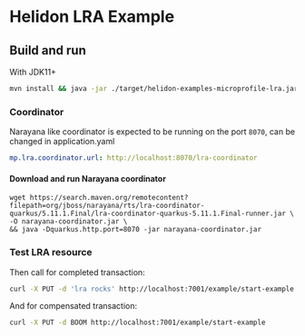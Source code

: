 # Helidon LRA Example

## Build and run

With JDK11+
```bash
mvn install && java -jar ./target/helidon-examples-microprofile-lra.jar
```

### Coordinator
Narayana like coordinator is expected to be running on the port `8070`, can be changed in application.yaml
```yaml
mp.lra.coordinator.url: http://localhost:8070/lra-coordinator
```

#### Download and run Narayana coordinator
```shell
wget https://search.maven.org/remotecontent?filepath=org/jboss/narayana/rts/lra-coordinator-quarkus/5.11.1.Final/lra-coordinator-quarkus-5.11.1.Final-runner.jar \
-O narayana-coordinator.jar \
&& java -Dquarkus.http.port=8070 -jar narayana-coordinator.jar
```

### Test LRA resource
Then call for completed transaction:
```bash
curl -X PUT -d 'lra rocks' http://localhost:7001/example/start-example
```

And for compensated transaction:
```bash
curl -X PUT -d BOOM http://localhost:7001/example/start-example
```